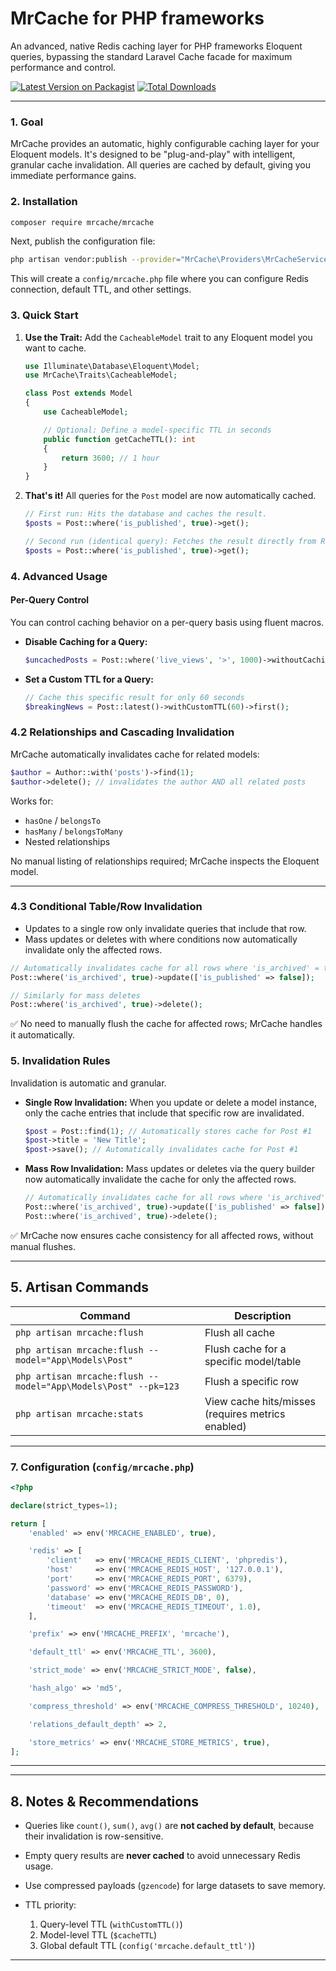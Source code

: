 # MrCache for PHP frameworks 

An advanced, native Redis caching layer for PHP frameworks Eloquent queries, bypassing the standard Laravel Cache facade for maximum performance and control.

[![Latest Version on Packagist](https://img.shields.io/packagist/v/mrcache/mrcache.svg?style=flat-square)](https://packagist.org/packages/mrcache/mrcache)
[![Total Downloads](https://img.shields.io/packagist/dt/mrcache/mrcache.svg?style=flat-square)](https://packagist.org/packages/mrcache/mrcache)

---

### 1. Goal

MrCache provides an automatic, highly configurable caching layer for your Eloquent models. It's designed to be "plug-and-play" with intelligent, granular cache invalidation. All queries are cached by default, giving you immediate performance gains.

### 2. Installation

```bash
composer require mrcache/mrcache
```

Next, publish the configuration file:

```bash
php artisan vendor:publish --provider="MrCache\Providers\MrCacheServiceProvider" --tag="mrcache-config"
```

This will create a `config/mrcache.php` file where you can configure Redis connection, default TTL, and other settings.

### 3. Quick Start

1. **Use the Trait:** Add the `CacheableModel` trait to any Eloquent model you want to cache.

   ```php
   use Illuminate\Database\Eloquent\Model;
   use MrCache\Traits\CacheableModel;

   class Post extends Model
   {
       use CacheableModel;

       // Optional: Define a model-specific TTL in seconds
       public function getCacheTTL(): int
       {
           return 3600; // 1 hour
       }
   }
   ```

2. **That's it!** All queries for the `Post` model are now automatically cached.

   ```php
   // First run: Hits the database and caches the result.
   $posts = Post::where('is_published', true)->get();

   // Second run (identical query): Fetches the result directly from Redis.
   $posts = Post::where('is_published', true)->get();
   ```

### 4. Advanced Usage

#### Per-Query Control

You can control caching behavior on a per-query basis using fluent macros.

* **Disable Caching for a Query:**

  ```php
  $uncachedPosts = Post::where('live_views', '>', 1000)->withoutCaching()->get();
  ```

* **Set a Custom TTL for a Query:**

  ```php
  // Cache this specific result for only 60 seconds
  $breakingNews = Post::latest()->withCustomTTL(60)->first();
  ```

### 4.2 Relationships and Cascading Invalidation

MrCache automatically invalidates cache for related models:

```php
$author = Author::with('posts')->find(1);
$author->delete(); // invalidates the author AND all related posts
```

Works for:

* `hasOne` / `belongsTo`
* `hasMany` / `belongsToMany`
* Nested relationships

No manual listing of relationships required; MrCache inspects the Eloquent model.

---

### 4.3 Conditional Table/Row Invalidation

* Updates to a single row only invalidate queries that include that row.
* Mass updates or deletes with where conditions now automatically invalidate only the affected rows.

```php
// Automatically invalidates cache for all rows where 'is_archived' = true
Post::where('is_archived', true)->update(['is_published' => false]);

// Similarly for mass deletes
Post::where('is_archived', true)->delete();
```
✅ No need to manually flush the cache for affected rows; MrCache handles it automatically.


### 5. Invalidation Rules

Invalidation is automatic and granular.

* **Single Row Invalidation:** When you update or delete a model instance, only the cache entries that include that specific row are invalidated.

  ```php
  $post = Post::find(1); // Automatically stores cache for Post #1
  $post->title = 'New Title';
  $post->save(); // Automatically invalidates cache for Post #1
  ```

* **Mass Row Invalidation:** Mass updates or deletes via the query builder now automatically invalidate the cache for only the affected rows.

  ```php
  // Automatically invalidates cache for all rows where 'is_archived' = true
  Post::where('is_archived', true)->update(['is_published' => false]);
  Post::where('is_archived', true)->delete();
  ```

✅ MrCache now ensures cache consistency for all affected rows, without manual flushes.

---

## 5. Artisan Commands

| Command                                                    | Description                                       |
| ---------------------------------------------------------- | ------------------------------------------------- |
| `php artisan mrcache:flush`                                    | Flush all cache                                   |
| `php artisan mrcache:flush --model="App\Models\Post"`          | Flush cache for a specific model/table            |
| `php artisan mrcache:flush --model="App\Models\Post" --pk=123` | Flush a specific row                              |
| `php artisan mrcache:stats`                                    | View cache hits/misses (requires metrics enabled) |

---

### 7. Configuration (`config/mrcache.php`)

```php
<?php

declare(strict_types=1);

return [
    'enabled' => env('MRCACHE_ENABLED', true),

    'redis' => [
        'client'   => env('MRCACHE_REDIS_CLIENT', 'phpredis'),
        'host'     => env('MRCACHE_REDIS_HOST', '127.0.0.1'),
        'port'     => env('MRCACHE_REDIS_PORT', 6379),
        'password' => env('MRCACHE_REDIS_PASSWORD'),
        'database' => env('MRCACHE_REDIS_DB', 0),
        'timeout'  => env('MRCACHE_REDIS_TIMEOUT', 1.0),
    ],

    'prefix' => env('MRCACHE_PREFIX', 'mrcache'),

    'default_ttl' => env('MRCACHE_TTL', 3600),

    'strict_mode' => env('MRCACHE_STRICT_MODE', false),

    'hash_algo' => 'md5',

    'compress_threshold' => env('MRCACHE_COMPRESS_THRESHOLD', 10240),

    'relations_default_depth' => 2,

    'store_metrics' => env('MRCACHE_STORE_METRICS', true),
];
```

---

---

## 8. Notes & Recommendations

* Queries like `count()`, `sum()`, `avg()` are **not cached by default**, because their invalidation is row-sensitive.
* Empty query results are **never cached** to avoid unnecessary Redis usage.
* Use compressed payloads (`gzencode`) for large datasets to save memory.
* TTL priority:

  1. Query-level TTL (`withCustomTTL()`)
  2. Model-level TTL (`$cacheTTL`)
  3. Global default TTL (`config('mrcache.default_ttl')`)

---
